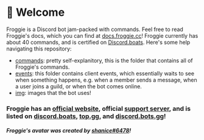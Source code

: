 # 🐸 Welcome

Froggie is a Discord bot jam-packed with commands. Feel free to read Froggie's docs, which you can find at [docs.froggie.cc](https://docs.froggie.cc)! Froggie currently has about 40 commands, and is certified on [Discord.boats](https://discord.boats/bot/917288138156683285). Here's some help navigating this repository:
- [commands](/commands): pretty self-explanitory, this is the folder that contains all of Froggie's commands.
- [events](/events): this folder contains client events, which essentially waits to see when something happens, e.g. when a member sends a message, when a user joins a guild, or when the bot comes online.
- [img](/img): images that the bot uses!
### Froggie has an [official website](https://froggie.cc/), official [support server](https://discord.com/invite/4s7vkhKtjk), and is listed on [discord.boats](https://discord.boats/bot/917288138156683285), [top.gg](https://top.gg/bot/917288138156683285), and [discord.bots.gg](https://discord.bots.gg/bots/917288138156683285)!
#### _Froggie's avatar was created by_ [_shanice#6478_](https://discord.com/users/626812645202329620)_!_
